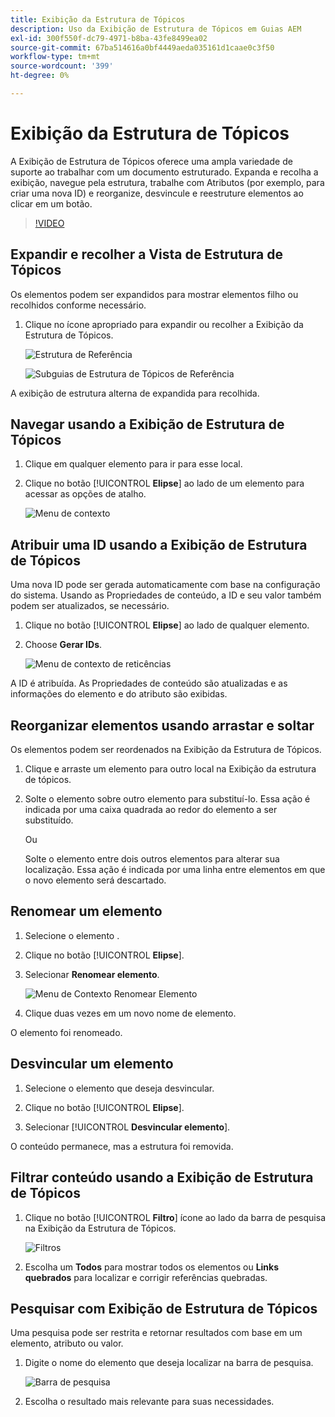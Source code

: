 ```yaml
---
title: Exibição da Estrutura de Tópicos
description: Uso da Exibição de Estrutura de Tópicos em Guias AEM
exl-id: 300f550f-dc79-4971-b8ba-43fe8499ea02
source-git-commit: 67ba514616a0bf4449aeda035161d1caae0c3f50
workflow-type: tm+mt
source-wordcount: '399'
ht-degree: 0%

---
```


# Exibição da Estrutura de Tópicos

A Exibição de Estrutura de Tópicos oferece uma ampla variedade de suporte ao trabalhar com um documento estruturado. Expanda e recolha a exibição, navegue pela estrutura, trabalhe com Atributos (por exemplo, para criar uma nova ID) e reorganize, desvincule e reestruture elementos ao clicar em um botão.

>[!VIDEO](https://video.tv.adobe.com/v/342767?quality=12&learn=on)

## Expandir e recolher a Vista de Estrutura de Tópicos

Os elementos podem ser expandidos para mostrar elementos filho ou recolhidos conforme necessário.

1. Clique no ícone apropriado para expandir ou recolher a Exibição da Estrutura de Tópicos.

   ![Estrutura de Referência](images/lesson-6/outline-collapsed-before.png)

   ![Subguias de Estrutura de Tópicos de Referência](images/lesson-6/outline-expanded-after.png)

A exibição de estrutura alterna de expandida para recolhida.

## Navegar usando a Exibição de Estrutura de Tópicos

1. Clique em qualquer elemento para ir para esse local.

1. Clique no botão [!UICONTROL **Elipse**] ao lado de um elemento para acessar as opções de atalho.

   ![Menu de contexto](images/lesson-6/shortcut-options.png)

## Atribuir uma ID usando a Exibição de Estrutura de Tópicos

Uma nova ID pode ser gerada automaticamente com base na configuração do sistema. Usando as Propriedades de conteúdo, a ID e seu valor também podem ser atualizados, se necessário.

1. Clique no botão [!UICONTROL **Elipse**] ao lado de qualquer elemento.

1. Choose **Gerar IDs**.

   ![Menu de contexto de reticências](images/lesson-6/ellipsis-popup.png)

A ID é atribuída. As Propriedades de conteúdo são atualizadas e as informações do elemento e do atributo são exibidas.

## Reorganizar elementos usando arrastar e soltar

Os elementos podem ser reordenados na Exibição da Estrutura de Tópicos.

1. Clique e arraste um elemento para outro local na Exibição da estrutura de tópicos.

1. Solte o elemento sobre outro elemento para substituí-lo. Essa ação é indicada por uma caixa quadrada ao redor do elemento a ser substituído.

   Ou

   Solte o elemento entre dois outros elementos para alterar sua localização. Essa ação é indicada por uma linha entre elementos em que o novo elemento será descartado.

## Renomear um elemento

1. Selecione o elemento .

1. Clique no botão [!UICONTROL **Elipse**].

1. Selecionar **Renomear elemento**.

   ![Menu de Contexto Renomear Elemento](images/lesson-6/rename-before.png)

1. Clique duas vezes em um novo nome de elemento.

O elemento foi renomeado.

## Desvincular um elemento

1. Selecione o elemento que deseja desvincular.

1. Clique no botão [!UICONTROL **Elipse**].

1. Selecionar [!UICONTROL **Desvincular elemento**].

O conteúdo permanece, mas a estrutura foi removida.

## Filtrar conteúdo usando a Exibição de Estrutura de Tópicos

1. Clique no botão [!UICONTROL **Filtro**] ícone ao lado da barra de pesquisa na Exibição da Estrutura de Tópicos.

   ![Filtros](images/lesson-6/filter-icon.png)

1. Escolha um **Todos** para mostrar todos os elementos ou **Links quebrados** para localizar e corrigir referências quebradas.

## Pesquisar com Exibição de Estrutura de Tópicos

Uma pesquisa pode ser restrita e retornar resultados com base em um elemento, atributo ou valor.

1. Digite o nome do elemento que deseja localizar na barra de pesquisa.

   ![Barra de pesquisa](images/lesson-6/search-bar.png)

1. Escolha o resultado mais relevante para suas necessidades.
